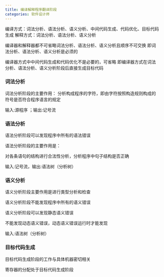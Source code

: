 ```yaml
---
title: 编译解释程序翻译阶段
categories: 软件设计师
---
```


编译方式：词法分析、语法分析、语义分析、中间代码生成、代码优化、目标代码生成
解释方式：词法分析、语法分析、语义分析

编译器和解释器都不可省略词法分析、语法分析、语义分析且顺序不可交换
即词法分析、语法分析、语义分析是必须的

编译器方式中中间代码生成和代码优化不是必要的，可省略
即编译器方式在词法分析、语法分析、语义分析阶段后直接生成目标代码


### 词法分析

词法分析阶段的主要作用：
分析构成程序的字符，即由字符按照构造规则构成的符号是否符合程序语言的规定

输入:源程序 ；输出:记号流

### 语法分析
语法分析阶段可以发现程序中所有的语法错误

语法分析阶段的主要作用是：

对各条语句的结构进行合法性分析，分析程序中句子结构是否正确

输入:记号流，输出:语法树（分析树）


### 语义分析
语义分析阶段主要作用是进行类型分析和检查

语义分析阶段不能发现程序中所有的语义错误

语义分析阶段可以发现静态语义错误

不能发现动态语义错误，动态语义错误运行时才能发现

输入:语法树（分析树）


### 目标代码生成
目标代码生成阶段的工作与具体机器密切相关

寄存器的分配处于目标代码生成阶段

